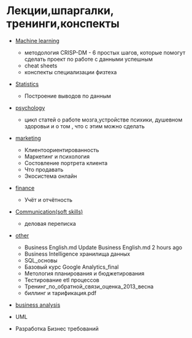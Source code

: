 # Лекции,шпаргалки, тренинги,конспекты

* [Machine learning](machine%20learning/README.md)
  * методология CRISP-DM - 6 простых шагов, которые помогут сделать проект по работе с данными успешным
  * cheat sheets
  * конспекты специализации физтеха
 * [Statistics](statistics/README.md)
   * Построение выводов по данным
* [psychology](psychology/README.md)
  * цикл статей о работе мозга,устройстве психики, душевном здоровьи и о том , что с этим можно сделать
* [marketing](marketing)
  * Клиентоориентированность
  * Маркетинг и психология	
  * Состовление портрета клиента
  * Что продавать
  * Экосистема онлайн

* [finance](finance/README.md)
  * Учёт и отчётность
* [Communication(soft skills)](Communications(solf%20skills)/README.md)  
  * деловая переписка
 * [other](/other)
   * Business English.md	Update Business English.md	2 hours ago
   * Business Intelligence хранилища данных
   * SQL_основы
   * Базовый курс Google Analytics_final
   * Метология планирования и бюджетирования
   * Тестирование etl процессов
   * Тренинг_по_обратной_связи_оценка_2013_весна
   * биллинг и тарификация.pdf
  * [business analysis](business%20analysis)  
  * UML
  * Разработка Бизнес требований

